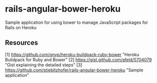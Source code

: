 # rails-angular-bower-heroku #

Sample application for using bower to manage JavaScript packages for Rails on Heroku

## Resources ##

[1] https://github.com/qnyp/heroku-buildpack-ruby-bower "Heroku Buildpack for Ruby and Bower"
[2] https://gist.github.com/afeld/5704079 "Gist explaining the detailed steps"
[3] https://github.com/stiebitzhofer/rails-angular-bower-heroku "Sample application"


